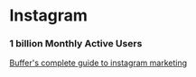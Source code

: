 # Instagram

### 1 billion Monthly Active Users 



[Buffer's complete guide to instagram marketing](https://buffer.com/instagram-marketing)

